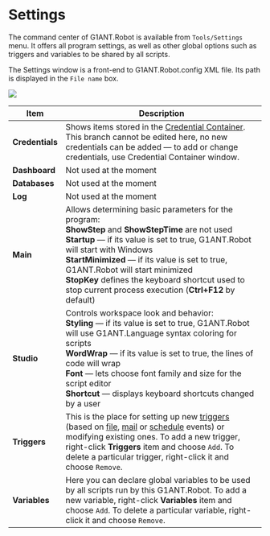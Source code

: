# Settings

The command center of G1ANT.Robot is available from `Tools/Settings` menu. It offers all program settings, as well as other global options such as triggers and variables to be shared by all scripts.

The Settings window is a front-end to G1ANT.Robot.config XML file. Its path is displayed in the `File name` box.

![](/-assets/settings.jpg)

| Item            | Description                                                  |
| --------------- | ------------------------------------------------------------ |
| **Credentials** | Shows items stored in the [Credential Container](credential-container.md). This branch cannot be edited here, no new credentials can be added — to add or change credentials, use Credential Container window. |
| **Dashboard**   | Not used at the moment                                       |
| **Databases**   | Not used at the moment                                       |
| **Log**         | Not used at the moment                                       |
| **Main**        | Allows determining basic parameters for the program:<br />**ShowStep** and **ShowStepTime** are not used<br />**Startup** — if its value is set to true, G1ANT.Robot will start with Windows<br />**StartMinimized** — if its value is set to true, G1ANT.Robot will start minimized<br />**StopKey** defines the keyboard shortcut used to stop current process execution (**Ctrl+F12** by default) |
| **Studio**      | Controls workspace look and behavior:<br />**Styling** — if its value is set to true, G1ANT.Robot will use G1ANT.Language syntax coloring for scripts<br />**WordWrap** — if its value is set to true, the lines of code will wrap<br />**Font** — lets choose font family and size for the script editor<br />**Shortcut** — displays keyboard shortcuts changed by a user |
| **Triggers**    | This is the place for setting up new [triggers](../../G1ANT.Addons/G1ANT.Addon.Core/Triggers/DESCRIPTION.md) (based on [file](../../G1ANT.Addons/G1ANT.Addon.Core/Triggers/FileTrigger.md), [mail](../../G1ANT.Addons/G1ANT.Addon.Core/Triggers/MailTrigger.md) or [schedule](../../G1ANT.Addons/G1ANT.Addon.Core/Triggers/ScheduleTrigger.md) events) or modifying existing ones. To add a new trigger, right-click **Triggers** item and choose `Add`. To delete a particular trigger, right-click it and choose `Remove`. |
| **Variables**   | Here you can declare global variables to be used by all scripts run by this G1ANT.Robot. To add a new variable, right-click **Variables** item and choose `Add`. To delete a particular variable, right-click it and choose `Remove`. |

